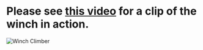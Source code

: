 # Please see [this video](https://www.youtube.com/shorts/OYed82jzRtw) for a clip of the winch in action.
![Winch Climber](https://github.com/tkiyohar/Currated-Resume-Gallery/blob/main/Robotics%20Systems/Winch%20Climber/Images/Winch%20Climber.jpg)
